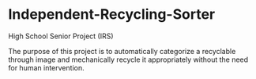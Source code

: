 # Independent-Recycling-Sorter
High School Senior Project (IRS)

The purpose of this project is to automatically categorize a recyclable through image and mechanically recycle it appropriately without the need for human intervention.
